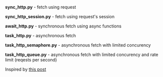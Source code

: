 **sync_http.py** - fetch using request  

**sync_http_session.py** - fetch using request's session

**await_http.py** - synchronous fetch using async functions

**task_http.py** - asynchronous fetch  

**task_http_semaphore.py** - asynchronous fetch with limited concurency 

**task_http_queue.py** - asynchronous fetch with limited concurency and rate limit (reqests per second)

Inspired by [this post](https://www.twilio.com/en-us/blog/asynchronous-http-requests-in-python-with-aiohttp)
